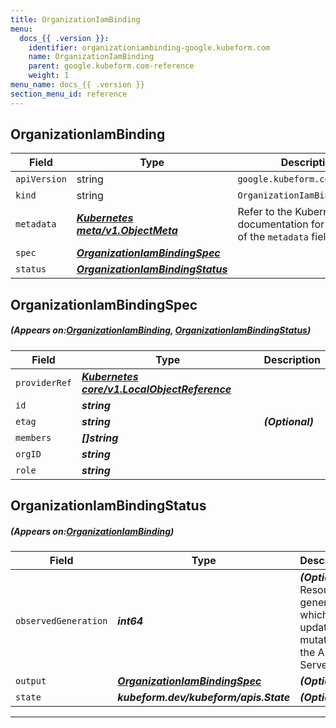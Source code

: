 ```yaml
---
title: OrganizationIamBinding
menu:
  docs_{{ .version }}:
    identifier: organizationiambinding-google.kubeform.com
    name: OrganizationIamBinding
    parent: google.kubeform.com-reference
    weight: 1
menu_name: docs_{{ .version }}
section_menu_id: reference
---
```


## OrganizationIamBinding
| Field | Type | Description |
| ------ | ----- | ----------- |
| `apiVersion` | string | `google.kubeform.com/v1alpha1` |
|    `kind` | string | `OrganizationIamBinding` |
| `metadata` | ***[Kubernetes meta/v1.ObjectMeta](https://kubernetes.io/docs/reference/generated/kubernetes-api/v1.13/#objectmeta-v1-meta)***|Refer to the Kubernetes API documentation for the fields of the `metadata` field.|
| `spec` | ***[OrganizationIamBindingSpec](#OrganizationIamBindingSpec)***||
| `status` | ***[OrganizationIamBindingStatus](#OrganizationIamBindingStatus)***||
## OrganizationIamBindingSpec
##### (Appears on:[OrganizationIamBinding](#OrganizationIamBinding), [OrganizationIamBindingStatus](#OrganizationIamBindingStatus))
| Field | Type | Description |
| ------ | ----- | ----------- |
| `providerRef` | ***[Kubernetes core/v1.LocalObjectReference](https://kubernetes.io/docs/reference/generated/kubernetes-api/v1.13/#localobjectreference-v1-core)***||
| `id` | ***string***||
| `etag` | ***string***| ***(Optional)*** |
| `members` | ***[]string***||
| `orgID` | ***string***||
| `role` | ***string***||
## OrganizationIamBindingStatus
##### (Appears on:[OrganizationIamBinding](#OrganizationIamBinding))
| Field | Type | Description |
| ------ | ----- | ----------- |
| `observedGeneration` | ***int64***| ***(Optional)*** Resource generation, which is updated on mutation by the API Server.|
| `output` | ***[OrganizationIamBindingSpec](#OrganizationIamBindingSpec)***| ***(Optional)*** |
| `state` | ***kubeform.dev/kubeform/apis.State***| ***(Optional)*** |
---

